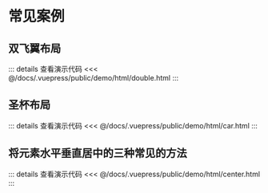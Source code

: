 # 常见案例

## 双飞翼布局

::: details 查看演示代码
<<< @/docs/.vuepress/public/demo/html/double.html
:::

## 圣杯布局

::: details 查看演示代码
<<< @/docs/.vuepress/public/demo/html/car.html
:::

## 将元素水平垂直居中的三种常见的方法

::: details 查看演示代码
<<< @/docs/.vuepress/public/demo/html/center.html
:::



<gitask />
